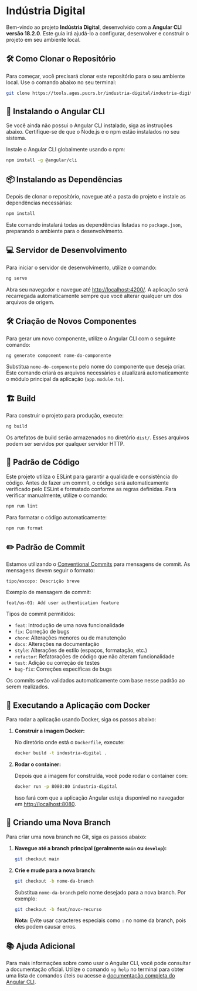 # Indústria Digital

Bem-vindo ao projeto **Indústria Digital**, desenvolvido com a **Angular CLI versão 18.2.0**. Este guia irá ajudá-lo a configurar, desenvolver e construir o projeto em seu ambiente local.

## 🛠️ Como Clonar o Repositório

Para começar, você precisará clonar este repositório para o seu ambiente local. Use o comando abaixo no seu terminal:

```bash
git clone https://tools.ages.pucrs.br/industria-digital/industria-digital-frontend.git
```

## 🚀 Instalando o Angular CLI

Se você ainda não possui o Angular CLI instalado, siga as instruções abaixo. Certifique-se de que o Node.js e o npm estão instalados no seu sistema.

Instale o Angular CLI globalmente usando o npm:

```bash
npm install -g @angular/cli
```

## 📦 Instalando as Dependências

Depois de clonar o repositório, navegue até a pasta do projeto e instale as dependências necessárias:

```bash
npm install
```

Este comando instalará todas as dependências listadas no `package.json`, preparando o ambiente para o desenvolvimento.

## 💻 Servidor de Desenvolvimento

Para iniciar o servidor de desenvolvimento, utilize o comando:

```bash
ng serve
```

Abra seu navegador e navegue até [http://localhost:4200/](http://localhost:4200/). A aplicação será recarregada automaticamente sempre que você alterar qualquer um dos arquivos de origem.

## 🛠️ Criação de Novos Componentes

Para gerar um novo componente, utilize o Angular CLI com o seguinte comando:

```bash
ng generate component nome-do-componente
```

Substitua `nome-do-componente` pelo nome do componente que deseja criar. Este comando criará os arquivos necessários e atualizará automaticamente o módulo principal da aplicação (`app.module.ts`).

## 🏗️ Build

Para construir o projeto para produção, execute:

```bash
ng build
```

Os artefatos de build serão armazenados no diretório `dist/`. Esses arquivos podem ser servidos por qualquer servidor HTTP.

## 🔧 Padrão de Código

Este projeto utiliza o ESLint para garantir a qualidade e consistência do código. Antes de fazer um commit, o código será automaticamente verificado pelo ESLint e formatado conforme as regras definidas. Para verificar manualmente, utilize o comando:

```bash
npm run lint
```

Para formatar o código automaticamente:

```bash
npm run format
```

## ✏️ Padrão de Commit

Estamos utilizando o [Conventional Commits](https://www.conventionalcommits.org/) para mensagens de commit. As mensagens devem seguir o formato:

```
tipo/escopo: Descrição breve
```

Exemplo de mensagem de commit:

```
feat/us-01: Add user authentication feature
```

Tipos de commit permitidos:

- `feat`: Introdução de uma nova funcionalidade
- `fix`: Correção de bugs
- `chore`: Alterações menores ou de manutenção
- `docs`: Alterações na documentação
- `style`: Alterações de estilo (espaços, formatação, etc.)
- `refactor`: Refatorações de código que não alteram funcionalidade
- `test`: Adição ou correção de testes
- `bug-fix`: Correções específicas de bugs

Os commits serão validados automaticamente com base nesse padrão ao serem realizados.

## 🐳 Executando a Aplicação com Docker

Para rodar a aplicação usando Docker, siga os passos abaixo:

1. **Construir a imagem Docker:**

   No diretório onde está o `Dockerfile`, execute:

   ```bash
   docker build -t industria-digital .
   ```

2. **Rodar o container:**

   Depois que a imagem for construída, você pode rodar o container com:

   ```bash
   docker run -p 8080:80 industria-digital
   ```

   Isso fará com que a aplicação Angular esteja disponível no navegador em [http://localhost:8080](http://localhost:8080).

## 🌿 Criando uma Nova Branch

Para criar uma nova branch no Git, siga os passos abaixo:

1. **Navegue até a branch principal (geralmente `main` ou `develop`):**

   ```bash
   git checkout main
   ```

2. **Crie e mude para a nova branch:**

   ```bash
   git checkout -b nome-da-branch
   ```

   Substitua `nome-da-branch` pelo nome desejado para a nova branch. Por exemplo:

   ```bash
   git checkout -b feat/novo-recurso
   ```

   **Nota:** Evite usar caracteres especiais como `:` no nome da branch, pois eles podem causar erros.

## 📚 Ajuda Adicional

Para mais informações sobre como usar o Angular CLI, você pode consultar a documentação oficial. Utilize o comando `ng help` no terminal para obter uma lista de comandos úteis ou acesse a [documentação completa do Angular CLI](https://angular.dev/tools/cli).
